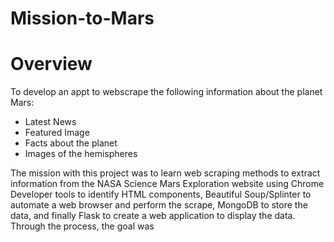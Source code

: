# Mission-to-Mars

# Overview
To develop an appt to webscrape the following information about the planet Mars:
* Latest News
* Featured Image
* Facts about the planet
* Images of the hemispheres


The mission with this project was to learn web scraping methods to extract information from the NASA Science Mars Exploration website using Chrome Developer tools to identify HTML components, Beautiful Soup/Splinter to automate a web browser and perform the scrape, MongoDB to store the data, and finally Flask to create a web application to display the data. Through the process, the goal was 
